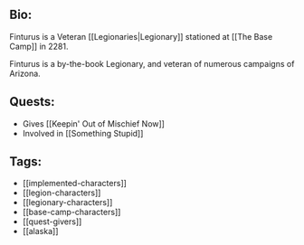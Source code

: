 ## Bio:

Finturus is a Veteran [[Legionaries|Legionary]] stationed at [[The Base Camp]] in 2281.

Finturus is a by-the-book Legionary, and veteran of numerous campaigns of Arizona.

## Quests:

- Gives [[Keepin' Out of Mischief Now]]
- Involved in [[Something Stupid]]

## Tags:

- [[implemented-characters]]
- [[legion-characters]]
- [[legionary-characters]]
- [[base-camp-characters]]
- [[quest-givers]]
- [[alaska]]